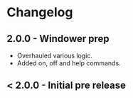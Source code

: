 # Changelog

## 2.0.0 - Windower prep
- Overhauled various logic.
- Added on, off and help commands.

## < 2.0.0 - Initial pre release
